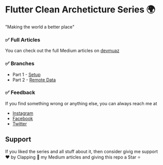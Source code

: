 # Flutter Clean Archeticture Series 🌍
"Making the world a better place"

### ✅ Full Articles
You can check out the full Medium articles on [devmuaz](devmuaz.medium.com) 

### ✅ Branches
- Part 1 - [Setup](https://github.com/devmuaz/flutter_clean_architecture/tree/part1_setup)
- Part 2 - [Remote Data](https://github.com/devmuaz/flutter_clean_architecture/tree/part2_remote_data)

### ✅ Feedback
If you find something wrong or anything else, you can always reach me at
- [Instagram](https://www.instagram.com/devmuaz/)
- [Facebook](https://www.facebook.com/devmuaz)
- [Twitter](https://twitter.com/devmuaz)


## Support
If you liked the series and all stuff about it, then consider givig me support ❤️ by Clapping 👏  my Medium articles and giving this repo a Star ⭐️
